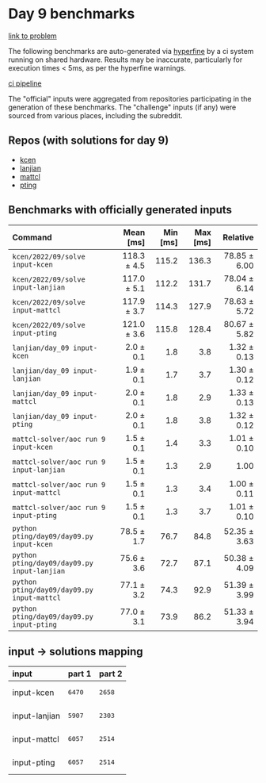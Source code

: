 # Day 9 benchmarks

[link to problem](http://adventofcode.com/2022/day/9)

The following benchmarks are auto-generated via [hyperfine](https://github.com/sharkdp/hyperfine) by a ci system running on shared hardware. Results may be inaccurate, particularly for execution times < 5ms, as per the hyperfine warnings.

[ci pipeline](http://ci.papercode.net:8080/teams/aoc2022/pipelines/aoc-compare-2022)

The "official" inputs were aggregated from repositories participating in the generation of these benchmarks. The "challenge" inputs (if any) were sourced from various places, including the subreddit.

## Repos (with solutions for day 9)


- [kcen](https://github.com/kcen/AdventOfCode)
- [lanjian](https://github.com/LanJian/aoc-2022)
- [mattcl](https://github.com/mattcl/aoc2022)
- [pting](https://github.com/pting/aoc2022)

## Benchmarks with officially generated inputs
| Command | Mean [ms] | Min [ms] | Max [ms] | Relative |
|:---|---:|---:|---:|---:|
| `kcen/2022/09/solve input-kcen` | 118.3 ± 4.5 | 115.2 | 136.3 | 78.85 ± 6.00 |
| `kcen/2022/09/solve input-lanjian` | 117.0 ± 5.1 | 112.2 | 131.7 | 78.04 ± 6.14 |
| `kcen/2022/09/solve input-mattcl` | 117.9 ± 3.7 | 114.3 | 127.9 | 78.63 ± 5.72 |
| `kcen/2022/09/solve input-pting` | 121.0 ± 3.6 | 115.8 | 128.4 | 80.67 ± 5.82 |
| `lanjian/day_09 input-kcen` | 2.0 ± 0.1 | 1.8 | 3.8 | 1.32 ± 0.13 |
| `lanjian/day_09 input-lanjian` | 1.9 ± 0.1 | 1.7 | 3.7 | 1.30 ± 0.12 |
| `lanjian/day_09 input-mattcl` | 2.0 ± 0.1 | 1.8 | 2.9 | 1.33 ± 0.13 |
| `lanjian/day_09 input-pting` | 2.0 ± 0.1 | 1.8 | 3.8 | 1.32 ± 0.12 |
| `mattcl-solver/aoc run 9 input-kcen` | 1.5 ± 0.1 | 1.4 | 3.3 | 1.01 ± 0.10 |
| `mattcl-solver/aoc run 9 input-lanjian` | 1.5 ± 0.1 | 1.3 | 2.9 | 1.00 |
| `mattcl-solver/aoc run 9 input-mattcl` | 1.5 ± 0.1 | 1.3 | 3.4 | 1.00 ± 0.11 |
| `mattcl-solver/aoc run 9 input-pting` | 1.5 ± 0.1 | 1.3 | 3.7 | 1.01 ± 0.10 |
| `python pting/day09/day09.py input-kcen` | 78.5 ± 1.7 | 76.7 | 84.8 | 52.35 ± 3.63 |
| `python pting/day09/day09.py input-lanjian` | 75.6 ± 3.6 | 72.7 | 87.1 | 50.38 ± 4.09 |
| `python pting/day09/day09.py input-mattcl` | 77.1 ± 3.2 | 74.3 | 92.9 | 51.39 ± 3.99 |
| `python pting/day09/day09.py input-pting` | 77.0 ± 3.1 | 73.9 | 86.2 | 51.33 ± 3.94 |

## input -> solutions mapping
|input|part 1|part 2|
|:---|:---|:---|
|input-kcen|<pre>6470</pre>|<pre>2658</pre>|
|input-lanjian|<pre>5907</pre>|<pre>2303</pre>|
|input-mattcl|<pre>6057</pre>|<pre>2514</pre>|
|input-pting|<pre>6057</pre>|<pre>2514</pre>|
